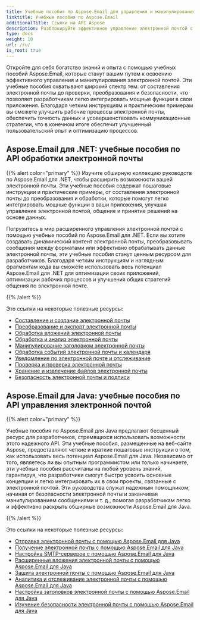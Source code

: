 ```yaml
---
title: Учебные пособия по Aspose.Email для управления и манипулирования электронной почтой
linktitle: Учебные пособия по Aspose.Email
additionalTitle: Ссылки на API Aspose
description: Разблокируйте эффективное управление электронной почтой с помощью руководств по Aspose.Email. От композиции до безопасности — освойте различные аспекты для улучшения рабочих процессов и удобства работы пользователей.
type: docs
weight: 10
url: /ru/
is_root: true
---
```

Откройте для себя богатство знаний и опыта с помощью учебных пособий Aspose.Email, которые станут вашим путем к освоению эффективного управления и манипулирования электронной почтой. Эти учебные пособия охватывают широкий спектр тем: от составления электронной почты до проверки, преобразования и безопасности, что позволяет разработчикам легко интегрировать мощные функции в свои приложения. Благодаря четким инструкциям и практическим примерам вы сможете улучшить рабочие процессы электронной почты, обеспечить точность данных и усовершенствовать коммуникационные стратегии, что в конечном итоге обеспечит улучшенный пользовательский опыт и оптимизацию процессов.

## Aspose.Email для .NET: учебные пособия по API обработки электронной почты
{{% alert color="primary" %}}
Изучите обширную коллекцию руководств по Aspose.Email для .NET, чтобы расширить возможности вашей электронной почты. Эти учебные пособия содержат пошаговые инструкции и практические примеры, от составления электронной почты до преобразования и обработки, которые помогут легко интегрировать мощные функции в ваши приложения, улучшая управление электронной почтой, общение и принятие решений на основе данных.

Погрузитесь в мир расширенного управления электронной почтой с помощью учебных пособий по Aspose.Email для .NET. Если вы хотите создавать динамический контент электронной почты, преобразовывать сообщения между форматами или эффективно обрабатывать данные электронной почты, эти учебные пособия станут ценным ресурсом для разработчиков. Благодаря четким инструкциям и наглядным фрагментам кода вы сможете использовать весь потенциал Aspose.Email для .NET для оптимизации своих приложений, оптимизации рабочих процессов и улучшения общих стратегий общения по электронной почте.

{{% /alert %}}

Это ссылки на некоторые полезные ресурсы:
- [Составление и создание электронной почты](./net/email-composition-and-creation/)
- [Преобразование и экспорт электронной почты](./net/email-conversion-and-export/)
- [Обработка вложений электронной почты](./net/email-attachment-handling/)
- [Обработка и анализ электронной почты](./net/email-processing-and-analysis/)
- [Манипулирование заголовком электронной почты](./net/email-header-manipulation/)
- [Обработка событий электронной почты и календаря](./net/email-event-and-calendar-handling/)
- [Уведомление по электронной почте и отслеживание](./net/email-notification-and-tracking/)
- [Проверка и проверка электронной почты](./net/email-validation-and-verification/)
- [Хранение и извлечение файлов электронной почты](./net/email-file-storage-and-retrieval/)
- [Безопасность электронной почты и подписи](./net/email-security-and-signatures/)

## Aspose.Email для Java: учебные пособия по API управления электронной почтой
{{% alert color="primary" %}}

Учебные пособия по Aspose.Email для Java предлагают бесценный ресурс для разработчиков, стремящихся использовать возможности этого надежного API. Эти учебные пособия, размещенные на веб-сайте Aspose, предоставляют четкие и краткие пошаговые инструкции о том, как использовать весь потенциал Aspose.Email для Java. Независимо от того, являетесь ли вы опытным программистом или только начинаете, эти учебные пособия рассчитаны на любой уровень знаний, гарантируя, что разработчики смогут быстро усвоить основные концепции и легко интегрировать их в свои проекты, связанные с электронной почтой. Эти руководства служат надежным помощником, начиная от безопасности электронной почты и заканчивая манипулированием сообщениями и т. д., помогая разработчикам легко и эффективно раскрыть обширные возможности Aspose.Email для Java.


{{% /alert %}}

Это ссылки на некоторые полезные ресурсы:
- [Отправка электронной почты с помощью Aspose.Email для Java](./java/sending-emails/)
- [Получение электронной почты с помощью Aspose.Email для Java](./java/receiving-emails/)
- [Настройка SMTP-серверов с помощью Aspose.Email для Java](./java/configuring-smtp-servers/)
- [Расширенные вложения электронной почты с помощью Aspose.Email для Java](./java/advanced-email-attachments/)
- [Защита электронной почты с помощью Aspose.Email для Java](./java/securing-email-communications/)
- [Аналитика и отслеживание электронной почты с помощью Aspose.Email для Java](./java/email-analytics-and-tracking/)
- [Настройка заголовков электронной почты с помощью Aspose.Email для Java](./java/customizing-email-headers/)
- [Изучение безопасности электронной почты с помощью Aspose.Email для Java](./java/exploring-email-security/)